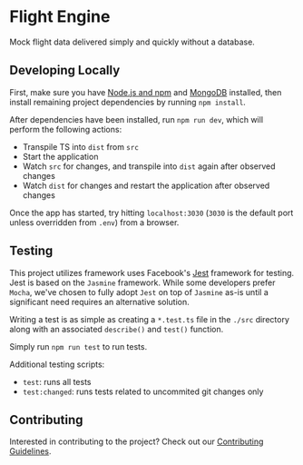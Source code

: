 # Flight Engine
Mock flight data delivered simply and quickly without a database.

## Developing Locally
First, make sure you have [Node.js and npm](https://nodejs.org/en/download/) and [MongoDB](https://docs.mongodb.com/manual/installation/) installed, then install remaining project dependencies by running `npm install`.

After dependencies have been installed, run `npm run dev`, which will perform the following actions:
- Transpile TS into `dist` from `src`
- Start the application
- Watch `src` for changes, and transpile into `dist` again after observed changes
- Watch `dist` for changes and restart the application after observed changes

Once the app has started, try hitting `localhost:3030` (`3030` is the default port unless overridden from `.env`) from a browser.

## Testing
This project utilizes framework uses Facebook's [Jest](https://facebook.github.io/jest/) framework for testing. Jest is based on the `Jasmine` framework. While some developers prefer `Mocha`, we've chosen to fully adopt `Jest` on top of `Jasmine` as-is until a significant need requires an alternative solution.

Writing a test is as simple as creating a `*.test.ts` file in the `./src` directory along with an associated `describe()` and `test()` function.

Simply run `npm run test` to run tests.

Additional testing scripts:
- `test`: runs all tests
- `test:changed`: runs tests related to uncommited git changes only

## Contributing
Interested in contributing to the project? Check out our [Contributing Guidelines](.github/CONTRIBUTING.md).